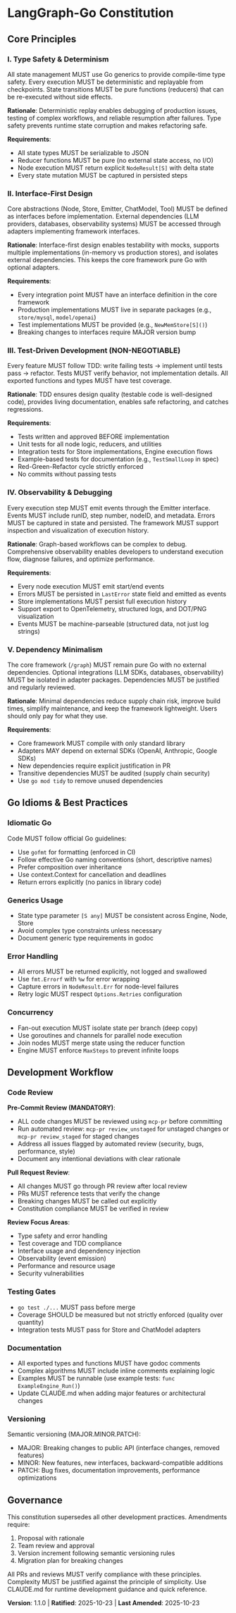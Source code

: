 <!--
Sync Impact Report:
Version: 1.0.0 → 1.1.0
Reason: MINOR version bump - Added mandatory pre-commit code review requirement

Modified Principles:
- No core principles modified

Added Sections:
- Development Workflow > Code Review: Added mandatory mcp-pr review before commits

Removed Sections:
- None

Templates Requiring Updates:
✅ plan-template.md - No changes needed (generic template, constitution check references principles)
✅ spec-template.md - No changes needed (generic template)
✅ tasks-template.md - No changes needed (already emphasizes tests before commits)
✅ CLAUDE.md - No changes needed (references constitution for compliance)
✅ README.md - No changes needed (high-level overview only)

Follow-up TODOs:
- None - all placeholders resolved

Date: 2025-10-23
-->

# LangGraph-Go Constitution

## Core Principles

### I. Type Safety & Determinism

All state management MUST use Go generics to provide compile-time type safety. Every execution
MUST be deterministic and replayable from checkpoints. State transitions MUST be pure functions
(reducers) that can be re-executed without side effects.

**Rationale**: Deterministic replay enables debugging of production issues, testing of complex
workflows, and reliable resumption after failures. Type safety prevents runtime state corruption
and makes refactoring safe.

**Requirements**:
- All state types MUST be serializable to JSON
- Reducer functions MUST be pure (no external state access, no I/O)
- Node execution MUST return explicit `NodeResult[S]` with delta state
- Every state mutation MUST be captured in persisted steps

### II. Interface-First Design

Core abstractions (Node, Store, Emitter, ChatModel, Tool) MUST be defined as interfaces before
implementation. External dependencies (LLM providers, databases, observability systems) MUST be
accessed through adapters implementing framework interfaces.

**Rationale**: Interface-first design enables testability with mocks, supports multiple
implementations (in-memory vs production stores), and isolates external dependencies. This
keeps the core framework pure Go with optional adapters.

**Requirements**:
- Every integration point MUST have an interface definition in the core framework
- Production implementations MUST live in separate packages (e.g., `store/mysql`, `model/openai`)
- Test implementations MUST be provided (e.g., `NewMemStore[S]()`)
- Breaking changes to interfaces require MAJOR version bump

### III. Test-Driven Development (NON-NEGOTIABLE)

Every feature MUST follow TDD: write failing tests → implement until tests pass → refactor.
Tests MUST verify behavior, not implementation details. All exported functions and types MUST
have test coverage.

**Rationale**: TDD ensures design quality (testable code is well-designed code), provides
living documentation, enables safe refactoring, and catches regressions.

**Requirements**:
- Tests written and approved BEFORE implementation
- Unit tests for all node logic, reducers, and utilities
- Integration tests for Store implementations, Engine execution flows
- Example-based tests for documentation (e.g., `TestSmallLoop` in spec)
- Red-Green-Refactor cycle strictly enforced
- No commits without passing tests

### IV. Observability & Debugging

Every execution step MUST emit events through the Emitter interface. Events MUST include runID,
step number, nodeID, and metadata. Errors MUST be captured in state and persisted. The
framework MUST support inspection and visualization of execution history.

**Rationale**: Graph-based workflows can be complex to debug. Comprehensive observability
enables developers to understand execution flow, diagnose failures, and optimize performance.

**Requirements**:
- Every node execution MUST emit start/end events
- Errors MUST be persisted in `LastError` state field and emitted as events
- Store implementations MUST persist full execution history
- Support export to OpenTelemetry, structured logs, and DOT/PNG visualization
- Events MUST be machine-parseable (structured data, not just log strings)

### V. Dependency Minimalism

The core framework (`/graph`) MUST remain pure Go with no external dependencies. Optional
integrations (LLM SDKs, databases, observability) MUST be isolated in adapter packages.
Dependencies MUST be justified and regularly reviewed.

**Rationale**: Minimal dependencies reduce supply chain risk, improve build times, simplify
maintenance, and keep the framework lightweight. Users should only pay for what they use.

**Requirements**:
- Core framework MUST compile with only standard library
- Adapters MAY depend on external SDKs (OpenAI, Anthropic, Google SDKs)
- New dependencies require explicit justification in PR
- Transitive dependencies MUST be audited (supply chain security)
- Use `go mod tidy` to remove unused dependencies

## Go Idioms & Best Practices

### Idiomatic Go

Code MUST follow official Go guidelines:
- Use `gofmt` for formatting (enforced in CI)
- Follow effective Go naming conventions (short, descriptive names)
- Prefer composition over inheritance
- Use context.Context for cancellation and deadlines
- Return errors explicitly (no panics in library code)

### Generics Usage

- State type parameter `[S any]` MUST be consistent across Engine, Node, Store
- Avoid complex type constraints unless necessary
- Document generic type requirements in godoc

### Error Handling

- All errors MUST be returned explicitly, not logged and swallowed
- Use `fmt.Errorf` with `%w` for error wrapping
- Capture errors in `NodeResult.Err` for node-level failures
- Retry logic MUST respect `Options.Retries` configuration

### Concurrency

- Fan-out execution MUST isolate state per branch (deep copy)
- Use goroutines and channels for parallel node execution
- Join nodes MUST merge state using the reducer function
- Engine MUST enforce `MaxSteps` to prevent infinite loops

## Development Workflow

### Code Review

**Pre-Commit Review (MANDATORY)**:
- ALL code changes MUST be reviewed using `mcp-pr` before committing
- Run automated review: `mcp-pr review_unstaged` for unstaged changes or `mcp-pr review_staged` for staged changes
- Address all issues flagged by automated review (security, bugs, performance, style)
- Document any intentional deviations with clear rationale

**Pull Request Review**:
- All changes MUST go through PR review after local review
- PRs MUST reference tests that verify the change
- Breaking changes MUST be called out explicitly
- Constitution compliance MUST be verified in review

**Review Focus Areas**:
- Type safety and error handling
- Test coverage and TDD compliance
- Interface usage and dependency injection
- Observability (event emission)
- Performance and resource usage
- Security vulnerabilities

### Testing Gates

- `go test ./...` MUST pass before merge
- Coverage SHOULD be measured but not strictly enforced (quality over quantity)
- Integration tests MUST pass for Store and ChatModel adapters

### Documentation

- All exported types and functions MUST have godoc comments
- Complex algorithms MUST include inline comments explaining logic
- Examples MUST be runnable (use example tests: `func ExampleEngine_Run()`)
- Update CLAUDE.md when adding major features or architectural changes

### Versioning

Semantic versioning (MAJOR.MINOR.PATCH):
- MAJOR: Breaking changes to public API (interface changes, removed features)
- MINOR: New features, new interfaces, backward-compatible additions
- PATCH: Bug fixes, documentation improvements, performance optimizations

## Governance

This constitution supersedes all other development practices. Amendments require:
1. Proposal with rationale
2. Team review and approval
3. Version increment following semantic versioning rules
4. Migration plan for breaking changes

All PRs and reviews MUST verify compliance with these principles. Complexity MUST be justified
against the principle of simplicity. Use CLAUDE.md for runtime development guidance and quick
reference.

**Version**: 1.1.0 | **Ratified**: 2025-10-23 | **Last Amended**: 2025-10-23
